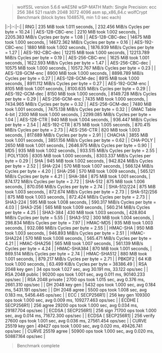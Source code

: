 > wolfSSL version 5.6.6 wAESNI wSP-MATH 
> Math: Single Precision: ecc 256 384 521 rsa/dh 2048 3072 4096 asm sp_x86_64.c 
> wolfCrypt Benchmark (block bytes 1048576, min 1.0 sec each) 

|:-|:-:|-:| 
| RNG | 235 MiB took 1.011 seconds, | 232.456 MiB/s Cycles per byte = 10.24 | 
| AES-128-CBC-enc | 2210 MiB took 1.002 seconds, | 2205.383 MiB/s Cycles per byte = 1.08 | 
| AES-128-CBC-dec | 14675 MiB took 1.000 seconds, | 14672.362 MiB/s Cycles per byte = 0.16 | 
| AES-192-CBC-enc | 1880 MiB took 1.002 seconds, | 1876.939 MiB/s Cycles per byte = 1.27 | 
| AES-192-CBC-dec | 12215 MiB took 1.000 seconds, | 12213.789 MiB/s Cycles per byte = 0.19 | 
| AES-256-CBC-enc | 1625 MiB took 1.001 seconds, | 1622.593 MiB/s Cycles per byte = 1.47 | 
| AES-256-CBC-dec | 10575 MiB took 1.000 seconds, | 10572.767 MiB/s Cycles per byte = 0.23 | 
| AES-128-GCM-enc | 8900 MiB took 1.000 seconds, | 8898.789 MiB/s Cycles per byte = 0.27 | 
| AES-128-GCM-dec | 8915 MiB took 1.000 seconds, | 8911.112 MiB/s Cycles per byte = 0.27 | 
| AES-192-GCM-enc | 8105 MiB took 1.001 seconds, | 8100.635 MiB/s Cycles per byte = 0.29 | 
| AES-192-GCM-dec | 8150 MiB took 1.000 seconds, | 8149.728 MiB/s Cycles per byte = 0.29 | 
| AES-256-GCM-enc | 7435 MiB took 1.000 seconds, | 7434.965 MiB/s Cycles per byte = 0.32 | 
| AES-256-GCM-dec | 7480 MiB took 1.001 seconds, | 7475.138 MiB/s Cycles per byte = 0.32 | 
| GMAC Table 4-bit | 2300 MiB took 1.000 seconds, | 2299.085 MiB/s Cycles per byte = 1.04 | 
| AES-128-CTR | 940 MiB took 1.004 seconds, | 936.447 MiB/s Cycles per byte = 2.54 | 
| AES-192-CTR | 875 MiB took 1.005 seconds, | 870.415 MiB/s Cycles per byte = 2.73 | 
| AES-256-CTR | 820 MiB took 1.003 seconds, | 817.689 MiB/s Cycles per byte = 2.91 | 
| CHACHA | 3855 MiB took 1.001 seconds, | 3851.156 MiB/s Cycles per byte = 0.62 | 
| CHA-POLY | 2650 MiB took 1.001 seconds, | 2646.975 MiB/s Cycles per byte = 0.90 | 
| MD5 | 935 MiB took 1.002 seconds, | 933.515 MiB/s Cycles per byte = 2.55 | 
| POLY1305 | 8305 MiB took 1.000 seconds, | 8303.337 MiB/s Cycles per byte = 0.29 | 
| SHA | 945 MiB took 1.002 seconds, | 942.824 MiB/s Cycles per byte = 2.52 | 
| SHA-224 | 570 MiB took 1.007 seconds, | 566.124 MiB/s Cycles per byte = 4.20 | 
| SHA-256 | 570 MiB took 1.009 seconds, | 565.121 MiB/s Cycles per byte = 4.21 | 
| SHA-384 | 875 MiB took 1.001 seconds, | 874.172 MiB/s Cycles per byte = 2.72 | 
| SHA-512 | 875 MiB took 1.006 seconds, | 870.056 MiB/s Cycles per byte = 2.74 | 
| SHA-512/224 | 875 MiB took 1.003 seconds, | 872.674 MiB/s Cycles per byte = 2.73 | 
| SHA-512/256 | 875 MiB took 1.003 seconds, | 872.424 MiB/s Cycles per byte = 2.73 | 
| SHA3-224 | 595 MiB took 1.008 seconds, | 590.317 MiB/s Cycles per byte = 4.03 | 
| SHA3-256 | 565 MiB took 1.009 seconds, | 560.214 MiB/s Cycles per byte = 4.25 | 
| SHA3-384 | 430 MiB took 1.003 seconds, | 428.804 MiB/s Cycles per byte = 5.55 | 
| SHA3-512 | 300 MiB took 1.004 seconds, | 298.834 MiB/s Cycles per byte = 7.97 | 
| HMAC-MD5 | 935 MiB took 1.003 seconds, | 932.086 MiB/s Cycles per byte = 2.55 | 
| HMAC-SHA | 950 MiB took 1.003 seconds, | 946.893 MiB/s Cycles per byte = 2.51 | 
| HMAC-SHA224 | 570 MiB took 1.008 seconds, | 565.471 MiB/s Cycles per byte = 4.21 | 
| HMAC-SHA256 | 565 MiB took 1.007 seconds, | 561.139 MiB/s Cycles per byte = 4.24 | 
| HMAC-SHA384 | 870 MiB took 1.001 seconds, | 869.514 MiB/s Cycles per byte = 2.74 | 
| HMAC-SHA512 | 880 MiB took 1.001 seconds, | 879.217 MiB/s Cycles per byte = 2.71 | 
| PBKDF2 | 64 KiB took 1.000 seconds, | 63.499 KiB/s Cycles per byte = 38386.49 | 
| RSA 2048 key gen | 34 ops took 1.027 sec, avg 30.191 ms, 33.122 ops/sec | 
| RSA 2048 public | 90200 ops took 1.001 sec, avg 0.011 ms, 90140.233 ops/sec | 
| RSA 2048 private | 2700 ops took 1.015 sec, avg 0.376 ms, 2661.310 ops/sec | 
| DH 2048 key gen | 5432 ops took 1.000 sec, avg 0.184 ms, 5431.191 ops/sec | 
| DH 2048 agree | 5500 ops took 1.008 sec, avg 0.183 ms, 5456.445 ops/sec | 
| ECC [ SECP256R1] | 256 key gen 109300 ops took 1.000 sec, avg 0.009 ms, 109277.463 ops/sec | 
| ECDHE [ SECP256R1] | 256 agree 29200 ops took 1.000 sec, avg 0.034 ms, 29187.704 ops/sec | 
| ECDSA [ SECP256R1] | 256 sign 71700 ops took 1.000 sec, avg 0.014 ms, 71672.300 ops/sec | 
| ECDSA [ SECP256R1] | 256 verify 27600 ops took 1.001 sec, avg 0.036 ms, 27561.454 ops/sec | 
| CURVE 25519 key gen | 49427 ops took 1.000 sec, avg 0.020 ms, 49426.741 ops/sec | 
| CURVE 25519 agree | 50900 ops took 1.000 sec, avg 0.020 ms, 50887.164 ops/sec | 

> Benchmark complete